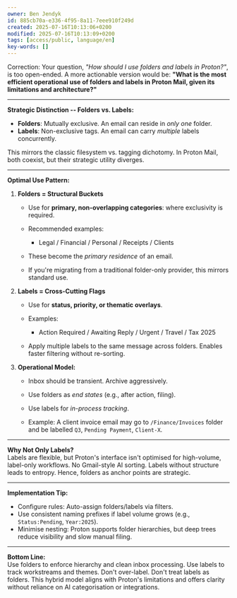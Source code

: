```yaml
---
owner: Ben Jendyk
id: 885cb70a-e336-4f95-8a11-7eee910f249d
created: 2025-07-16T10:13:06+0200
modified: 2025-07-16T10:13:09+0200
tags: [access/public, language/en]
key-words: []
---
```


Correction: Your question, _"How should I use folders and labels in Proton?"_, is too open-ended. A more actionable version would be: **"What is the most efficient operational use of folders and labels in Proton Mail, given its limitations and architecture?"**

* * *

**Strategic Distinction -- Folders vs. Labels:**
- **Folders**: Mutually exclusive. An email can reside in _only one_ folder.
- **Labels**: Non-exclusive tags. An email can carry _multiple_ labels concurrently.

This mirrors the classic filesystem vs. tagging dichotomy. In Proton Mail, both coexist, but their strategic utility diverges.

* * *

**Optimal Use Pattern:**

1. **Folders = Structural Buckets**

    - Use for **primary, non-overlapping categories**: where exclusivity is required.

    - Recommended examples:

        - Legal / Financial / Personal / Receipts / Clients

    - These become the _primary residence_ of an email.

    - If you're migrating from a traditional folder-only provider, this mirrors standard use.

2. **Labels = Cross-Cutting Flags**

    - Use for **status, priority, or thematic overlays**.

    - Examples:

        - Action Required / Awaiting Reply / Urgent / Travel / Tax 2025

    - Apply multiple labels to the same message across folders. Enables faster filtering without re-sorting.

3. **Operational Model:**

    - Inbox should be transient. Archive aggressively.

    - Use folders as _end states_ (e.g., after action, filing).

    - Use labels for _in-process tracking_.

    - Example: A client invoice email may go to `/Finance/Invoices` folder and be labelled `Q3`, `Pending Payment`, `Client-X`.
* * *

**Why Not Only Labels?**  
Labels are flexible, but Proton's interface isn't optimised for high-volume, label-only workflows. No Gmail-style AI sorting. Labels without structure leads to entropy. Hence, folders as anchor points are strategic.

* * *

**Implementation Tip:**

- Configure rules: Auto-assign folders/labels via filters.
- Use consistent naming prefixes if label volume grows (e.g., `Status:Pending`, `Year:2025`).
- Minimise nesting: Proton supports folder hierarchies, but deep trees reduce visibility and slow manual filing.
* * *

**Bottom Line:**  
Use folders to enforce hierarchy and clean inbox processing. Use labels to track workstreams and themes. Don't over-label. Don't treat labels as folders. This hybrid model aligns with Proton's limitations and offers clarity without reliance on AI categorisation or integrations.